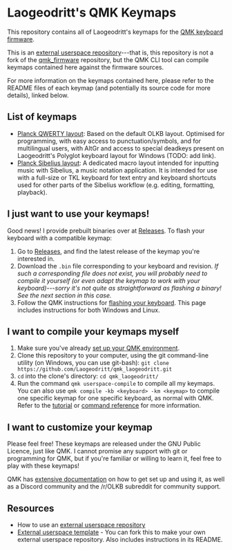 # Laogeodritt's QMK Keymaps

This repository contains all of Laogeodritt's keymaps for the [QMK keyboard firmware](https://qmk.fm/).

This is an [external userspace repository](https://docs.qmk.fm/newbs_external_userspace)---that is, this repository is not a fork of the [qmk_firmware](https://github.com/qmk/qmk_firmware) repository, but the QMK CLI tool can compile keymaps contained here against the firmware sources.

For more information on the keymaps contained here, please refer to the README files of each keymap (and potentially its source code for more details), linked below.

## List of keymaps

* [Planck QWERTY layout](keyboards/planck/keymaps/arenthil): Based on the default OLKB layout. Optimised for programming, with easy access to punctuation/symbols, and for multilingual users, with AltGr and access to special deadkeys present on Laogeodritt's Polyglot keyboard layout for Windows (TODO: add link).
* [Planck Sibelius layout](keyboards/planck/keymaps/arenthil_sibelius): A dedicated macro layout intended for inputting music with Sibelius, a music notation application. It is intended for use with a full-size or TKL keyboard for text entry and keyboard shortcuts used for other parts of the Sibelius workflow (e.g. editing, formatting, playback).

## I just want to use your keymaps!

Good news! I provide prebuilt binaries over at [Releases](Laogeodritt/qmk_laogeodritt/releases). To flash your keyboard with a compatible keymap:

1. Go to [Releases](Laogeodritt/qmk_laogeodritt/releases), and find the latest release of the keymap you're interested in.
1. Download the `.bin` file corresponding to your keyboard and revision. *If such a corresponding file does not exist, you will probably need to compile it yourself (or even adapt the keymap to work with your keyboard)---sorry it's not quite as straightforward as flashing a binary! See the next section in this case.*
1. Follow the QMK instructions for [flashing your keyboard](https://docs.qmk.fm/newbs_flashing#stm32-arm). This page includes instructions for both Windows and Linux.


## I want to compile your keymaps myself

1. Make sure you've already [set up your QMK environment](https://docs.qmk.fm/newbs_getting_started).
1. Clone this repository to your computer, using the git command-line utility (on Windows, you can use git-bash): `git clone https://github.com/Laogeodritt/qmk_laogeodritt.git`
1. `cd` into the clone's directory: `cd qmk_laogeodritt/`
1. Run the command `qmk userspace-compile` to compile all my keymaps. You can also use `qmk compile -kb <keyboard> -km <keymap>` to compile one specific keymap for one specific keyboard, as normal with QMK. Refer to the [tutorial](https://docs.qmk.fm/newbs_building_firmware) or [command reference](https://docs.qmk.fm/cli_commands) for more information.


## I want to customize your keymap

Please feel free! These keymaps are released under the GNU Public Licence, just like QMK. I cannot promise any support with git or programming for QMK, but if you're familiar or willing to learn it, feel free to play with these keymaps!

QMK has [extensive documentation](https://docs.qmk.fm/newbs) on how to get set up and using it, as well as a Discord community and the /r/OLKB subreddit for community support.


## Resources

* How to use an [external userspace repository](https://docs.qmk.fm/newbs_external_userspace)
* [External userspace template](https://github.com/qmk/qmk_userspace) - You can fork this to make your own external userspace repository. Also includes instructions in its README.
